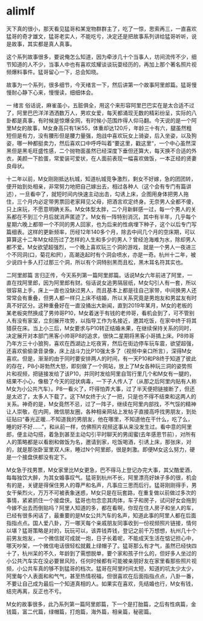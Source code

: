# alimlf
天下真的很小，那天看见猛哥和某宠物群群主了，吃了一惊，思索再三，一直喜欢猛哥的奇才雄文，猛哥老实人，不能吃亏，决定还是把故事系列讲给猛哥听听，说是故事，其实都是真人真事。

这个系列故事很多，要说俺怎么知道，因为牵涉几十个当事人，坊间流传不少，细节知道的人不少，当事人中也有喜欢炫耀谈谈玩耍经历的，再加上那个著名照片视频爆料事件。猛哥留心一下，总会知晓。

故事为一个系列，很多细节，今天绪言一下，然后讲第一个故事阿里郎篇。猛哥慢慢耐心静下心来，慢慢读，细细体会。

一 绪言
俗话说，麻雀虽小，五脏俱全，用这个来形容阿里巴巴实在是太合适不过了，阿里巴巴洋洋洒洒数万人，男欢女爱，每天都涌现无数的精彩纷呈，实际的八卦都是真事，有时候是惊爆全网，有时候小范围炸得人仰马翻。今天说的是一个阿里M女的故事，M女身高只有1米55，体重却达120斤，年龄三十有六，腿虽然粗短但是有力，没有腰形但是腰力量强，炮战中喜欢玩女上骑姿，后入坐姿，以及狗姿，哪一种都挺卖力，然后喜欢口中呼呼叫着“要这里，戳这里“，一个中心虽然深黑但是黑毛旺盛性感，二个抛物面虽然已经深度下垂但还算大，每天换不合适的外衣，美颜一下脸蛋，常爱装可爱状，在人面前表现一幅喜欢做饭，一本正经的贤妻良母状。

十二年以前，M女刚刚抵达杭城，知道杭城竞争激烈，剩女不好嫁，急的团团转，便开始到处相亲，非常努力地把自己嫁出去，相过各种人（这个会有专门有篇讲述），一旦看中了，就短时间内快速主动出击，勾诱上床，企图用身体把男人拖住，三个月内必定带男票回老家拜见父母，把酒言欢定终身。无奈男人全都不傻，只上床玩，不愿意明确关系。M女体型太胖，二个月新鲜感一过，每一个男人的关系都在不到三个月后就消声匿迹了。M女有一阵特别消沉，其中有半年，几乎每个星期六晚上都带一个不同的男人回家，也为后来的性病埋下种子，这个以后专门写篇细表。这样的更新频率，历经12年140多个月，除去中间几个月的空床期，可以算算这十二年M女经历过了怎样的人生和多少的男人？曾经沧海难为水，除却男人都不爱。M女欲望超强烈，一个晚上喜欢玩三个洞的游戏，就是一个男人一夜进三个不同洞(口，菊花和屄），高潮迭起时有个洞会喷水，亦是一奇。杭州十二年，被少说四十多人打过那三个洞，所以有个洞特别黑而且松，黑木耳名符其实也。

二阿里郎篇
言归正传，今天系列第一篇阿里郎篇。话说M女六年前进了阿里，一直在找阿里郎，因为阿里郎有财。俗话说女追男隔层纸，M女勾引人有一套，所以很容易上手，床上一直也没缺过男人，而且基本上都是往自己家带，中间换男人还常常会有重叠，但男人都一样只上床不结婚，所以关系究竟是男炮友和男盆友有时真不好区分。这种重叠好在一直没捅出大新闻，直到2019年某月，M女的老板的某老板突然换成了男帅哥P10，M女着迷于有钱的老帅哥，看机会到了，可不管别人有没有家室，立刻展开攻势，以指导工作为名接近，邀其吃饭，在家中终于将其猎获在床。当上小三后，M女要求与P10转正结婚未果，在继续保持关系的同时，决定展开对本部门黑客小帅哥P8的追求，很快二星期将黑客小哥搞上床。P8帅哥乃年方三十小狼狗，喜欢在西湖边上吃夜宵，然后在街边停车玩车震，欲望超强，还喜欢偷偷录音录像，床上战斗力比P10强太多了（视频中亲口所言），深得M女喜欢。但是，渐渐的由于同时要安排两人的时间，有一天P10和P8终于知道了彼此的存在，P8小哥勃然大怒，即刻做了一个网站，放上了M女各种玩三洞的姿势照片和视频，把链接发给了该P10，并同时发给阿里自驾行里几个和M女有一腿的，结果不小心，像极了今天的冠状病毒，一下子人传人了（从那之后阿里内贴有人称M女为小公共汽车）。P8一看火了，吓得怕弄大事，过了半天便把链接断了，但还是太迟了，太多人下载了。这下M女终于火了一把，只是也不得不结束和这两人的关系。神奇的是，M女竟然不忌，过了一阵子，继续在阿里内部找，不气馁的精神让人崇敬，在内网，微信朋友圈，各种相亲网站上发帖子直接高呼找男朋友，到处征贴曰“春光正暖…不知道我的男朋友，他在哪里，不知道他在干什么，吃了么，睡的好不好……”，和从前一样，仿佛照片视频这事从来没发生过。看中意的阿里郎，便主动勾搭，着急到甚至主动勾引平时聊天的男闺蜜(去年感恩节前），对所有人的策略都是以看剧和做饭为名，邀请到家，吃饭喝酒，引诱上床，那张床，对的，就是那张卧室里双人床，睡过N个阿里郎，很是刺激。即便M女这么努力，硬是一个接盘侠都没有定下。

M女急于找男票，M女家里比M女更急，巴不得马上登记办完大事，其父酷爱酒，每每独饮大醉，为其女婚事叹气。猛哥到杭州不长，阿里漂亮好妹子多的很，机会有的是，关键是得保住男人的尊严和名声，凡事应三思而后行。猛哥刚刚得手，男女干柴烈火，万万不可被表象迷惑，M女只是在玩套路，在重复做以前做过多次的事情，紧紧抓住一个接盘侠。猛哥也勿念恋其肉体，车子和房子，试问好女会拖到今嫁不出去而倒贴吗？阿里人知道的多，都在看啊，你现在住人房子和坐人的车，已经有很多闲话了，最重要的是M女公共汽车的名声，知道此事的阿里人都在后面指指点点。国人爱八卦，万一哪天每个亲戚朋友同事收到一份视频照片链接，情何以堪？猛哥策略是对的，玩玩可以，该弄钱弄钱，登记之前千万想想，杭州几十个前男友炮友，一个微信就可成就一炮，日子长着呢，不能成天生活在惦记担心中，哪天吵架，一个微信电话很轻松就戴上绿帽子了。猛哥那么有才气，虽然已经快四十了，杭州呆的不久，年龄到了需想脱单，要个家和孩子什么的，但好多人坐过的小公共汽车实在没必要冒风险，任何时候都有可能被亲朋好友在家里看那些照片视频，小公共车真的够不到猛哥的档次。猛哥在阿里时间太短，知道的坑太少太少，阿里每个人表面和和气气，甚至热情祝福，但很喜欢在后面指指点点，八卦一番，不要让自己成为最后一个知道真相的人。如果实在喜欢，先结婚也行，M女有钱，结完再离，反正也不亏。


M女的故事很多，此乃系列第一篇阿里郎篇，下一个是打胎篇，之后有性病篇，金钱篇，富二代篇，绿帽篇，打炮篇，海外篇，相亲篇，秘密篇。
